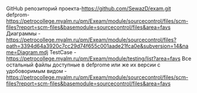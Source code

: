 GitHub репозиторий проекта-https://github.com/SewazD/exam.git
defprom-https://petrocollege.myalm.ru/pm/Exeam/module/sourcecontrol/files/scm-files?report=scm-files&basemodule=sourcecontrol/files&area=favs
Диаграммы - https://petrocollege.myalm.ru/pm/Exeam/module/sourcecontrol/files?path=3394d64a3920c7cc29d74f655c001aade21fca0e&subversion=14&name=Diagram.mdj
TestCase - https://petrocollege.myalm.ru/pm/Exeam/module/testing/list?area=favs
Все остальный файлы доступные в defprome или же их версии с удобоворимым видом - https://petrocollege.myalm.ru/pm/Exeam/module/sourcecontrol/files/scm-files?report=scm-files&basemodule=sourcecontrol/files&area=favs
